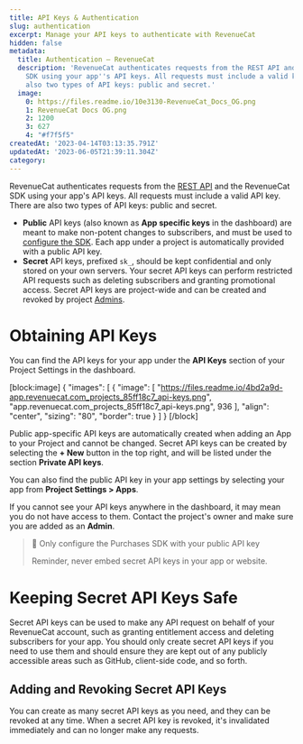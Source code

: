 ```yaml
---
title: API Keys & Authentication
slug: authentication
excerpt: Manage your API keys to authenticate with RevenueCat
hidden: false
metadata:
  title: Authentication – RevenueCat
  description: 'RevenueCat authenticates requests from the REST API and Purchases
    SDK using your app''s API keys. All requests must include a valid key. There are
    also two types of API keys: public and secret.'
  image:
    0: https://files.readme.io/10e3130-RevenueCat_Docs_OG.png
    1: RevenueCat Docs OG.png
    2: 1200
    3: 627
    4: "#f7f5f5"
createdAt: '2023-04-14T03:13:35.791Z'
updatedAt: '2023-06-05T21:39:11.304Z'
category: 
---
```

RevenueCat authenticates requests from the [REST API](https://docs.revenuecat.com/reference) and the RevenueCat SDK using your app's API keys. All requests must include a valid API key. There are also two types of API keys: public and secret.

- **Public** API keys (also known as **App specific keys** in the dashboard) are meant to make non-potent changes to subscribers, and must be used to [configure the SDK](doc:configuring-sdk). Each app under a project is automatically provided with a public API key.
- **Secret** API keys, prefixed `sk_`, should be kept confidential and only stored on your own servers. Your secret API keys can perform restricted API requests such as deleting subscribers and granting promotional access. Secret API keys are project-wide and can be created and revoked by project [Admins](doc:collaborators). 

# Obtaining API Keys

You can find the API keys for your app under the **API Keys** section of your Project Settings in the dashboard. 

[block:image]
{
  "images": [
    {
      "image": [
        "https://files.readme.io/4bd2a9d-app.revenuecat.com_projects_85ff18c7_api-keys.png",
        "app.revenuecat.com_projects_85ff18c7_api-keys.png",
        936
      ],
      "align": "center",
      "sizing": "80",
      "border": true
    }
  ]
}
[/block]



Public app-specific API keys are automatically created when adding an App to your Project and cannot be changed. Secret API keys can be created by selecting the **+ New** button in the top right, and will be listed under the section **Private API keys**. 

You can also find the public API key in your app settings by selecting your app from **Project Settings > Apps**.

If you cannot see your API keys anywhere in the dashboard, it may mean you do not have access to them. Contact the project's owner and make sure you are added as an **Admin**.

> 🚧 Only configure the Purchases SDK with your public API key
> 
> Reminder, never embed secret API keys in your app or website.

# Keeping Secret API Keys Safe

Secret API keys can be used to make any API request on behalf of your RevenueCat account, such as granting entitlement access and deleting subscribers for your app. You should only create secret API keys if you need to use them and should ensure they are kept out of any publicly accessible areas such as GitHub, client-side code, and so forth.

## Adding and Revoking Secret API Keys

You can create as many secret API keys as you need, and they can be revoked at any time. When a secret API key is revoked, it's invalidated immediately and can no longer make any requests.
